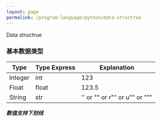 ```yaml
---
layout: page
permalink: /program-language/python/data-structrue
---
```


Data structrue

### 基本数据类型

|Type     | Type Express | Explanation                               |
|---------|--------------|-------------------------------------------|
|Integer  | int          | 123                                       |
|Float    | float        | 123.5                                     |
|String   | str          | '' or "" or r"" or u"" or """             |

***数值支持下划线***

